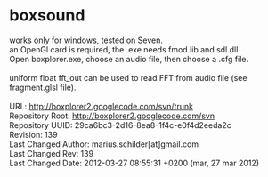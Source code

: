 # boxsound

works only for windows, tested on Seven.<br />
an OpenGl card is required, the .exe needs fmod.lib and sdl.dll<br />
Open boxplorer.exe, choose an audio file, then choose a .cfg file.<br />
<br />
uniform float fft_out can be used to read FFT from audio file (see fragment.glsl file).<br />
<br />
URL: http://boxplorer2.googlecode.com/svn/trunk<br />
Repository Root: http://boxplorer2.googlecode.com/svn<br />
Repository UUID: 29ca6bc3-2d16-8ea8-1f4c-e0f4d2eeda2c<br />
Revision: 139<br />
Last Changed Author: marius.schilder[at]gmail.com<br />
Last Changed Rev: 139<br />
Last Changed Date: 2012-03-27 08:55:31 +0200 (mar, 27 mar 2012)<br />
